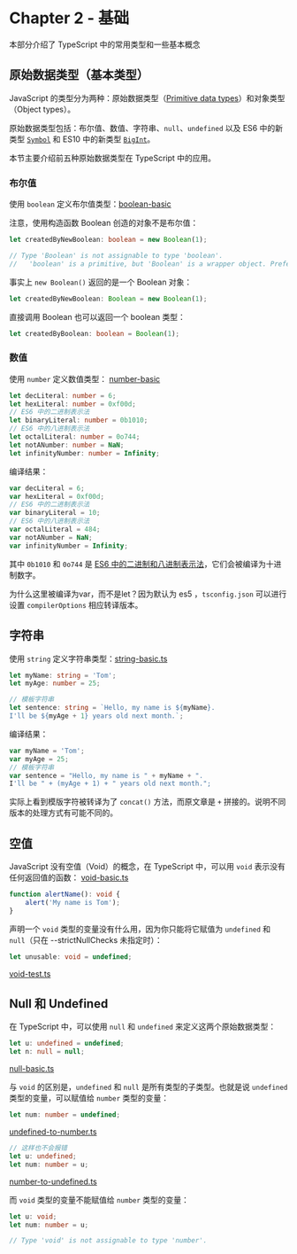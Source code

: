 # Chapter 2 - 基础
本部分介绍了 TypeScript 中的常用类型和一些基本概念

## 原始数据类型（基本类型）
JavaScript 的类型分为两种：原始数据类型（[Primitive data types](https://developer.mozilla.org/zh-CN/docs/Glossary/Primitive)）和对象类型（Object types）。

原始数据类型包括：布尔值、数值、字符串、`null`、`undefined` 以及 ES6 中的新类型 [`Symbol`](http://es6.ruanyifeng.com/#docs/symbol) 和 ES10 中的新类型 [`BigInt`](https://developer.mozilla.org/zh-CN/docs/Web/JavaScript/Reference/Global_Objects/BigInt)。

本节主要介绍前五种原始数据类型在 TypeScript 中的应用。

### 布尔值
使用 `boolean` 定义布尔值类型：[boolean-basic](./boolean-basic.ts)

注意，使用构造函数 Boolean 创造的对象不是布尔值：

```ts
let createdByNewBoolean: boolean = new Boolean(1);

// Type 'Boolean' is not assignable to type 'boolean'.
//   'boolean' is a primitive, but 'Boolean' is a wrapper object. Prefer using 'boolean' when possible.
```

事实上 `new Boolean()` 返回的是一个 Boolean 对象：
```ts
let createdByNewBoolean: Boolean = new Boolean(1);
```

直接调用 Boolean 也可以返回一个 boolean 类型：
```ts
let createdByBoolean: boolean = Boolean(1);
```

### 数值
使用 `number` 定义数值类型：
[number-basic](./number/number-basic.ts)

```ts
let decLiteral: number = 6;
let hexLiteral: number = 0xf00d;
// ES6 中的二进制表示法
let binaryLiteral: number = 0b1010;
// ES6 中的八进制表示法
let octalLiteral: number = 0o744;
let notANumber: number = NaN;
let infinityNumber: number = Infinity;
```

编译结果：

```js
var decLiteral = 6;
var hexLiteral = 0xf00d;
// ES6 中的二进制表示法
var binaryLiteral = 10;
// ES6 中的八进制表示法
var octalLiteral = 484;
var notANumber = NaN;
var infinityNumber = Infinity;
```

其中 `0b1010` 和 `0o744` 是 [ES6 中的二进制和八进制表示法](https://es6.ruanyifeng.com/#docs/number)，它们会被编译为十进制数字。

为什么这里被编译为var，而不是let？因为默认为 es5 ，`tsconfig.json` 可以进行设置 `compilerOptions` 相应转译版本。

## 字符串

使用 `string` 定义字符串类型：[string-basic.ts](./string/string-basic.ts)

```ts
let myName: string = 'Tom';
let myAge: number = 25;

// 模板字符串
let sentence: string = `Hello, my name is ${myName}.
I'll be ${myAge + 1} years old next month.`;
```

编译结果：

```js
var myName = 'Tom';
var myAge = 25;
// 模板字符串
var sentence = "Hello, my name is " + myName + ".
I'll be " + (myAge + 1) + " years old next month.";
```

实际上看到模版字符被转译为了 `concat()` 方法，而原文章是 `+` 拼接的。说明不同版本的处理方式有可能不同的。

## 空值
JavaScript 没有空值（Void）的概念，在 TypeScript 中，可以用 `void` 表示没有任何返回值的函数：
[void-basic.ts](./void/void-basic.ts)

```ts
function alertName(): void {
    alert('My name is Tom');
}
```

声明一个 `void` 类型的变量没有什么用，因为你只能将它赋值为 `undefined` 和 `null`（只在 --strictNullChecks 未指定时）：

```ts
let unusable: void = undefined;
```
[void-test.ts](./void/void-test.ts)

## Null 和 Undefined

在 TypeScript 中，可以使用 `null` 和 `undefined` 来定义这两个原始数据类型：

```ts
let u: undefined = undefined;
let n: null = null;
```
[null-basic.ts](./null/null-basic.ts)

与 `void` 的区别是，`undefined` 和 `null` 是所有类型的子类型。也就是说 `undefined` 类型的变量，可以赋值给 `number` 类型的变量：

```ts
let num: number = undefined;
```
[undefined-to-number.ts](./null/undefined-to-number.ts)

```ts
// 这样也不会报错
let u: undefined;
let num: number = u;
```
[number-to-undefined.ts](./null/number-to-undefined.ts)

而 `void` 类型的变量不能赋值给 `number` 类型的变量：

```ts
let u: void;
let num: number = u;

// Type 'void' is not assignable to type 'number'.
```